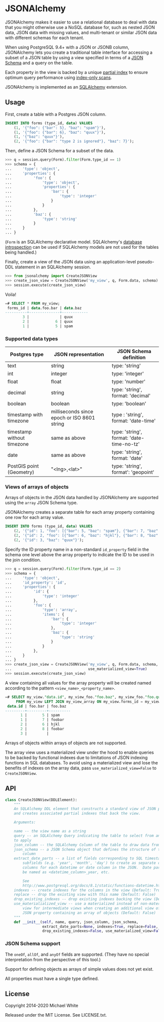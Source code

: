 JSONAlchemy
==

JSONAlchemy makes it easier to use a relational database to deal with data that
you might otherwise use a NoSQL database for, such as nested JSON
data, JSON data with missing values, and multi-tenant or similar JSON data
with different schemas for each tenant.

When using PostgreSQL 9.4+ with a JSON or JSONB column, JSONAlchemy
lets you create a traditional table interface for accessing a subset of a JSON table
by using a view specified in terms of a [JSON Schema](http://json-schema.org)
and a query on the table.

Each property in the view is backed by a unique [partial
index](https://www.postgresql.org/docs/current/indexes-partial.html) to ensure
optimum query performance using [index-only
scans](https://wiki.postgresql.org/wiki/Index-only_scans).

JSONAlchemy is implemented as an [SQLAlchemy](http://www.sqlalchemy.org) extension.

Usage
--

First, create a table with a Postgres JSON column.

```sql
INSERT INTO forms (type_id, data) VALUES
    (1, '{"foo": {"bar": 5}, "baz": "spam"}'),
    (1, '{"foo": {"bar": 6}, "baz": "quux"}'),
    (1, '{"baz": "quux"}'),
    (2, '{"foo": {"bar": "type 2 is ignored"}, "baz": 7}');
```

Then, define a JSON Schema for a subset of the data.

```python
>>> q = session.query(Form).filter(Form.type_id == 1)
>>> schema = {
...     'type': 'object',
...     'properties': {
...          'foo': {
...              'type': 'object',
...              'properties': {
...                  'bar': {
...                      'type': 'integer'
...                  }
...              }
...          },
...          'baz': {
...              'type': 'string'
...          }
...     }
... }
```

(`Form` is an SQLAlchemy declarative model.  SQLAlchemy's [database
introspection](http://docs.sqlalchemy.org/en/rel_0_9/core/reflection.html) can
be used if SQLAlchemy models are not used for the tables being handled.)

Finally, create a view of the JSON data using an application-level pseudo-DDL
statement in an SQLAlchemy session.

```python
>>> from jsonalchemy import CreateJSONView
>>> create_json_view = CreateJSONView('my_view', q, Form.data, schema)
>>> session.execute(create_json_view)
```

Voila!

```sql
=# SELECT * FROM my_view;
 forms_id | data.foo.bar | data.baz 
----------+--------------+------------
        3 |              | quux
        2 |            6 | quux
        1 |            5 | spam
```

### Supported data types

Postgres type | JSON representation | JSON Schema definition
--- | --- | ---
text | string | type: 'string'
int | integer | type: 'integer'
float | float | type: 'number'
decimal | string | type: 'string', format: 'decimal'
boolean | boolean |  type: 'boolean'
timestamp with timezone | milliseconds since epoch or ISO 8601 string | type : 'string', format: 'date-time'
timestamp without timezone | same as above | type: 'string', format: 'date-time-no-tz'
date | same as above | type: 'string', format: 'date'
PostGIS point (Geometry) | "\<lng\>,\<lat\>" | type: 'string', format': 'geopoint'

### Views of arrays of objects

Arrays of objects in the JSON data handled by JSONAlchemy are supported using
the `array` JSON Schema type.

JSONAlchemy creates a separate table for each array property containing one row
for each array value.

```sql
INSERT INTO forms (type_id, data) VALUES
    (2, '{"id": 1, "foo": [{"bar": 5, "baz": "spam"}, {"bar": 7, "baz": "foobar"}]}'),
    (2, '{"id": 2, "foo": [{"bar": 6, "baz": "hjkl"}, {"bar": 8, "baz": "foobar"}]}'),
    (2, '{"id": 3, "baz": "quux"}');
```

Specify the ID property name in a non-standard `id_property` field in the schema
one level above the array property to indicate the ID to be used in the join
condition.

```python
>>> q = session.query(Form).filter(Form.type_id == 2)
>>> schema = {
...     'type': 'object',
...     'id_property': 'id',
...     'properties': {
...          'id': {
...              'type': 'integer'
...          },
...          'foo': {
...              'type': 'array',
...              'items': {
...                  'bar': {
...                      'type': 'integer'
...                  },
...                  'baz': {
...                      'type': 'string'
...                  }
...              }
...          },
...     }
... }
>>> create_json_view = CreateJSONView('my_view', q, Form.data, schema,
...                                   use_materialized_view=True)
>>> session.execute(create_json_view)
```

A view containing all values for the array property will be created named
according to the pattern `<view_name>_<property_name>`.

```sql
=# SELECT my_view."data.id", my_view_foo."foo.baz", my_view_foo."foo.quux"
     FROM my_view LEFT JOIN my_view_array ON my_view.forms_id = my_view_array;
 data.id | foo.bar | foo.baz 
---------+---------+----------
       1 |       5 | spam 
       1 |       7 | foobar 
       2 |       6 | hjkl
       2 |       8 | foobar
       3 |         |
```

Arrays of objects within arrays of objects are not supported.

The array view uses a materialized view under the hood to enable queries to be
backed by functional indexes due to limitations of JSON indexing functions in
SQL databases.  To avoid using a materialized view and lose the benefits of
indexes on the array data, pass `use_materialized_view=False` to
`CreateJSONView`.

API
--

```python
class CreateJSONView(DDLElement):
    """
    An SQLAlchemy DDL element that constructs a standard view of JSON properties
    and creates associated partial indexes that back the view.

    Arguments:

    name -- the view name as a string
    query -- an SQLAlchemy Query indicating the table to select from and filters
    to apply
    json_column -- the SQLAlchemy Column of the table to draw data from
    json_schema -- a JSON Schema object that defines the structure of the JSON
        column
    extract_date_parts -- a list of fields corresponding to SQL timestamp
        subfields (e.g. 'year', 'month', 'day') to create as separate calculated
        columns for each datetime or date column in the JSON.  Date part columns will
        be named as <datetime_column>_year, etc.

        See
        http://www.postgresql.org/docs/8.1/static/functions-datetime.html#FUNCTIONS-DATETIME-EXTRACT
    indexes -- create indexes for the columns in the view (Default: True)
    replace -- drop the existing view with this name (Default: False)
    drop_existing_indexes -- drop existing indexes backing the view (Default: False)
    use_materialialized_view -- use a materialized instead of non-materialized
        view for intermediate views when creating an additional view of a
        JSON property containing an array of objects (Default: False)
    """
    def __init__(self, name, query, json_column, json_schema,
                 extract_date_parts=None, indexes=True, replace=False,
                 drop_existing_indexes=False, use_materialized_view=False):
```


### JSON Schema support

The `oneOf`, `allOf`, and `anyOf` fields are supported. (They have no
special interpretation from the perspective of this tool.)

Support for defining objects as arrays of simple values does not yet exist.

All properties must have a single type defined.

License
--

Copyright 2014-2020 Michael White

Released under the MIT License. See LICENSE.txt.

